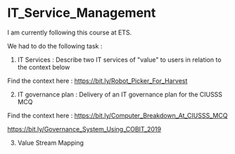 # IT_Service_Management

I am currently following this course at ETS.

We had to do the following task :

1) IT Services : Describe two IT services of "value" to users in relation to the context below

Find the context here : https://bit.ly/Robot_Picker_For_Harvest


2) IT governance plan : Delivery of an IT governance plan for the CIUSSS MCQ

Find the context here : https://bit.ly/Computer_Breakdown_At_CIUSSS_MCQ

https://bit.ly/Governance_System_Using_COBIT_2019


3) Value Stream Mapping
